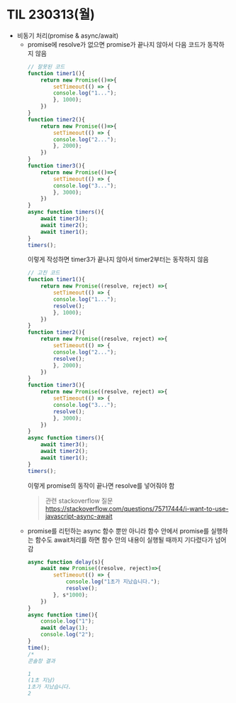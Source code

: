 # TIL 230313(월)

- 비동기 처리(promise & async/await)
    - promise에 resolve가 없으면 promise가 끝나지 않아서 다음 코드가 동작하지 않음
        ```javascript
        // 잘못된 코드
        function timer1(){
            return new Promise(()=>{
                setTimeout(() => {
                console.log("1...");
                }, 1000);
            })
        }
        function timer2(){
            return new Promise(()=>{
                setTimeout(() => {
                console.log("2...");
                }, 2000);
            })
        }
        function timer3(){
            return new Promise(()=>{
                setTimeout(() => {
                console.log("3...");
                }, 3000);
            })
        }
        async function timers(){
            await timer3();
            await timer2();
            await timer1();
        }
        timers();
        ```
        이렇게 작성하면 timer3가 끝나지 않아서 timer2부터는 동작하지 않음
        ```javascript
        // 고친 코드
        function timer1(){
            return new Promise((resolve, reject) =>{
                setTimeout(() => {
                console.log("1...");
                resolve();
                }, 1000);
            })
        }
        function timer2(){
            return new Promise((resolve, reject) =>{
                setTimeout(() => {
                console.log("2...");
                resolve();
                }, 2000);
            })
        }
        function timer3(){
            return new Promise((resolve, reject) =>{
                setTimeout(() => {
                console.log("3...");
                resolve();
                }, 3000);
            })
        }
        async function timers(){
            await timer3();
            await timer2();
            await timer1();
        }
        timers();
        ```
        이렇게 promise의 동작이 끝나면 resolve를 넣어줘야 함
        > 관련 stackoverflow 질문   
        https://stackoverflow.com/questions/75717444/i-want-to-use-javascript-async-await
    - promise를 리턴하는 async 함수 뿐만 아니라 함수 안에서 promise를 실행하는 함수도 await처리를 하면 함수 안의 내용이 실행될 때까지 기다렸다가 넘어감
        ```javascript
        async function delay(s){
            await new Promise((resolve, reject)=>{
                setTimeout(() => {
                    console.log("1초가 지났습니다.");
                    resolve();
                }, s*1000);
            })
        }
        async function time(){
            console.log("1");
            await delay(1);
            console.log("2");
        }
        time();
        /*
        콘솔창 결과
        
        1
        (1초 지남)
        1초가 지났습니다.
        2
        ```